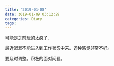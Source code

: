 ```yaml
---
title: '2019-01-08'
date: 2019-01-09 03:12:29
categories: Diary
tags:
---
```


可能是之前玩的太疯了.

最近迟迟不能进入到工作状态中来。这种感觉非常不好。

要及时调整。积极的面对问题。
